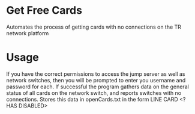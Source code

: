 # Get Free Cards
Automates the process of getting cards with no connections on the TR network platform

# Usage
If you have the correct permissions to access the jump server as well as network switches, then you will be prompted to enter you username and password for each.
If successful the program gathers data on the general status of all cards on the network switch, and reports switches with no connections. Stores this data in 
openCards.txt in the form <server> LINE CARD <card> <?HAS DISABLED>

